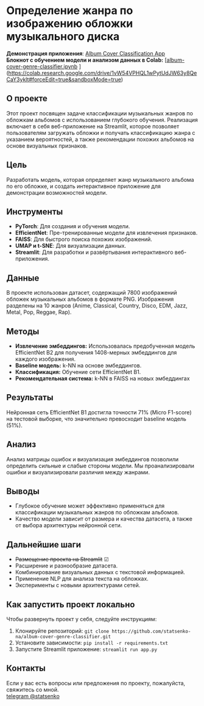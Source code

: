 # Определение жанра по изображению обложки музыкального диска

**Демонстрация приложения**: [Album Cover Classification App](https://album-cover-recsys.streamlit.app/)  
**Блокнот с обучением модели и анализом данных в Colab:** [[album-cover-genre-classifier.ipynb](https://github.com/statsenko-na/Projects/blob/main/album-cover-genre-classifier/album-cover-genre-classifier.ipynb)
](https://colab.research.google.com/drive/1vW54VPHQL1wPytUdJW63y8QeCaY3yklt#forceEdit=true&sandboxMode=true)

## О проекте
Этот проект посвящен задаче классификации музыкальных жанров по обложкам альбомов с использованием глубокого обучения. Реализация включает в себя веб-приложение на Streamlit, которое позволяет пользователям загружать обложки и получать классификацию жанра с указанием вероятностей, а также рекомендации похожих альбомов на основе визуальных признаков.

## Цель
Разработать модель, которая определяет жанр музыкального альбома по его обложке, и создать интерактивное приложение для демонстрации возможностей модели.

## Инструменты
- **PyTorch**: Для создания и обучения модели.
- **EfficientNet**: Пре-тренированные модели для извлечения признаков.
- **FAISS**: Для быстрого поиска похожих изображений.
- **UMAP и t-SNE**: Для визуализации данных.
- **Streamlit**: Для разработки и развёртывания интерактивного веб-приложения.

## Данные
В проекте использован датасет, содержащий 7800 изображений обложек музыкальных альбомов в формате PNG. Изображения разделены на 10 жанров (Anime, Classical, Country, Disco, EDM, Jazz, Metal, Pop, Reggae, Rap).

## Методы
- **Извлечение эмбеддингов:** Использовалась предобученная модель EfficientNet B2 для получения 1408-мерных эмбеддингов для каждого изображения.
- **Baseline модель:** k-NN на основе эмбеддингов.
- **Классификация:** Обучение сети EfficientNet B1.
- **Рекомендательная система:** k-NN в FAISS на новых эмбеддингах

## Результаты
Нейронная сеть EfficientNet B1 достигла точности 71% (Micro F1-score) на тестовой выборке, что значительно превосходит baseline модель (51%).

## Анализ
Анализ матрицы ошибок и визуализация  эмбеддингов позволили определить сильные и слабые стороны модели. Мы проанализировали ошибки и визуализировали различия между жанрами.

## Выводы
- Глубокое обучение может эффективно применяться для классификации музыкальных жанров по обложкам альбомов.
- Качество модели зависит от размера и качества датасета, а также от выбора архитектуры нейронной сети.

## Дальнейшие шаги
- ~~Размещение проекта на Streamlit~~  ☑
- Расширение и разнообразие датасета.
- Комбинирование визуальных данных с текстовой информацией.
- Применение NLP для анализа текста на обложках.
- Эксперименты с новыми архитектурами сетей.

## Как запустить проект локально
Чтобы развернуть проект у себя, следуйте инструкциям:
1. Клонируйте репозиторий:
`git clone https://github.com/statsenko-na/album-cover-genre-classifier.git`
2. Установите зависимости: `pip install -r requirements.txt`
3. Запустите Streamlit приложение: `streamlit run app.py`

## Контакты
Если у вас есть вопросы или предложения по проекту, пожалуйста, свяжитесь со мной.  
[telegram @statsenko](https://t.me/statsenko)
